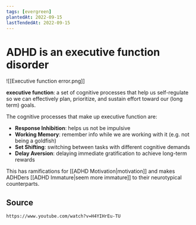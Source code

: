 ```yaml
---
tags: [evergreen]
plantedAt: 2022-09-15
lastTendedAt: 2022-09-15
---
```


# ADHD is an executive function disorder

![[Executive function error.png]]

**executive function**: a set of cognitive processes that help us self-regulate so we can effectively plan, prioritize, and sustain effort toward our (long term) goals.

The cognitive processes that make up executive function are:

- **Response Inhibition**: helps us not be impulsive
- **Working Memory**: remember info while we are working with it (e.g. not being a goldfish)
- **Set Shifting**: switching between tasks with different cognitive demands
- **Delay Aversion**: delaying immediate gratification to achieve long-term rewards

This has ramifications for [[ADHD Motivation|motivation]] and makes ADHDers [[ADHD Immature|seem more immature]] to their neurotypical counterparts.

## Source

```vid
https://www.youtube.com/watch?v=H4YIHrEu-TU
```
